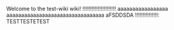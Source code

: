 Welcome to the test-wiki wiki!
!!!!!!!!!!!!!!!!!!!!!!
aaaaaaaaaaaaaaaaa
aaaaaaaaaaaaaaaaaaaaaaaaaaaaaaaaa
aFSDDSDA
!!!!!!!!!!!!!!!:
TESTTESTETEST
